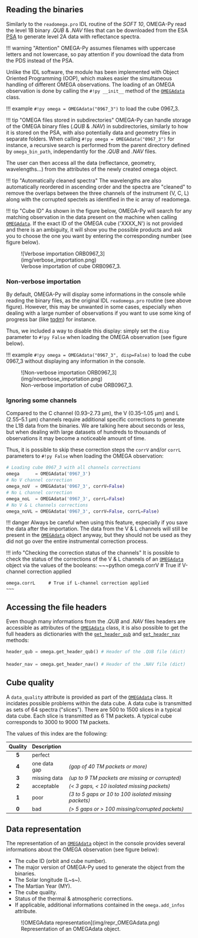 ## Reading the binaries

Similarly to the `readomega.pro` IDL routine of the *SOFT 10*, OMEGA-Py read the level 1B binary
*.QUB* & *.NAV* files that can be downloaded from the ESA 
[PSA](https://archives.esac.esa.int/psa/#!Table%20View/OMEGA=instrument) to generate level 2A
data with reflectance spectra. 

!!! warning "Attention"
    OMEGA-Py assumes filenames with uppercase letters and not lowercase, so pay
    attention if you download the data from the PDS instead of the PSA. 

Unlike the IDL software, the module has been implemented with Object Oriented
Programming (OOP), which makes easier the simultaneous handling of different
OMEGA observations. The loading of an OMEGA observation is done by calling the
`#!py __init__` method of the
[`OMEGAdata`](../reference/omega_data/#omega_data.OMEGAdata) class.

!!! example
    `#!py omega = OMEGAdata("0967_3")` to load the cube 0967_3. 

!!! tip "OMEGA files stored in subdirectories"
    OMEGA-Py can handle storage of the OMEGA binary files (*.QUB* & *.NAV*)
    in subdirectories, similarly to how it is stored on the PSA, 
    with also potentially data and geometry files in separate folders.
    When calling `#!py omega = OMEGAdata("0967_3")` for instance, a recursive
    search is performed from the parent directory defined by `omega_bin_path`,
    independantly for the *.QUB* and *.NAV* files.

The user can then access all
the data (reflectance, geometry, wavelengths…) from the attributes of the newly
created omega object. 

!!! tip "Automatically cleaned spectra"
    The wavelengths are also automatically reordered in ascending order and the
    spectra are "cleaned" to remove the overlaps between the three channels of
    the instrument (V, C, L) along with the corrupted spectels as identified in
    the ic array of readomega.

!!! tip "Cube ID"
    As shown in the figure below, OMEGA-Py will search for any matching observation
    in the data present on the machine when calling 
    [`OMEGAdata`](../reference/omega_data/#omega_data.OMEGAdata).
    If the exact ID of the OMEGA cube ('XXXX_N') is not provided and there is an
    ambiguity, it will show you the possible products and ask you to choose the
    one you want by entering the corresponding number (see figure below).

<figure markdown>
  ![Verbose importation ORB0967_3](img/verbose_importation.png)
  <figcaption>
    Verbose importation of cube ORB0967_3.
  </figcaption>
</figure>

### Non-verbose importation

By default, OMEGA-Py will display some informations in the console while reading the
binary files, as the original IDL `readomega.pro` routine (see above figure).
However, this may be unwanted in some cases, especially when dealing with a large number
of observations if you want to use some king of progress bar 
(like [tqdm](https://tqdm.github.io/)) for instance.

Thus, we included a way to disable this display: simply set the `disp` parameter to `#!py False`
when loading the OMEGA observation (see figure below).

!!! example
    `#!py omega = OMEGAdata("0967_3", disp=False)` to load the cube 0967_3 without
    displaying any information in the console.

<figure markdown>
  ![Non-verbose importation ORB0967_3](img/noverbose_importation.png)
  <figcaption>
    Non-verbose importation of cube ORB0967_3.
  </figcaption>
</figure>

### Ignoring some channels

Compared to the C channel (0.93–2.73 μm), the V (0.35–1.05 μm) and L (2.55–5.1 μm) channels
require additional specific corrections to generate the L1B data from the binaries.
We are talking here about seconds or less, but when dealing with large datasets of hundreds
to thousands of observations it may become a noticeable amount of time.

Thus, it is possible to skip these correction steps the `corrV` and/or `corrL` parameters
to `#!py False` when loading the OMEGA observation:

~~~python
# Loading cube 0967_3 with all channels corrections
omega      = OMEGAdata('0967_3')
# No V channel correction
omega_noV  = OMEGAdata('0967_3', corrV=False)
# No L channel correction
omega_noL  = OMEGAdata('0967_3', corrL=False)
# No V & L channels corrections
omega_noVL = OMEGAdata('0967_3', corrV=False, corrL=False)
~~~

!!! danger
    Always be careful when using this feature, especially if you save the data after the
    importation. The data from the V & L channels will still be present in the
    [`OMEGAdata`](../reference/omega_data/#omega_data.OMEGAdata) object anyway, but they
    should not be used as they did not go over the entire instrumental correction process.

!!! info "Checking the correction status of the channels"
    It is possible to check the status of the corrections of the V & L channels of an
    [`OMEGAdata`](../reference/omega_data/#omega_data.OMEGAdata) object via the values
    of the booleans:
    ~~~python
    omega.corrV     # True if V-channel correction applied

    omega.corrL     # True if L-channel correction applied
    ~~~

## Accessing the file headers

Even though many informations from the *.QUB* and *.NAV* files headers are accessible
as attributes of the [`OMEGAdata`](../reference/omega_data/#omega_data.OMEGAdata) class,
it is also possible to get the full headers as dictionaries with the 
[`get_header_qub`](http://127.0.0.1:8000/omegapy/reference/omega_data/#omega_data.OMEGAdata.get_header_qub)
and
[`get_header_nav`](http://127.0.0.1:8000/omegapy/reference/omega_data/#omega_data.OMEGAdata.get_header_nav)
methods:

~~~py
header_qub = omega.get_header_qub() # Header of the .QUB file (dict)

header_nav = omega.get_header_nav() # Header of the .NAV file (dict)
~~~

## Cube quality

A `data_quality` attribute is provided as part of the
[`OMEGAdata`](../reference/omega_data/#omega_data.OMEGAdata) class.
It incidates possible problems within the data cube. A data cube is transmitted
as sets of 64 spectra ("slices"). There are 500 to 1500 slices in a typical
data cube. Each slice is transmitted as 6 TM packets. A typical cube
corresponds to 3000 to 9000 TM packets.

The values of this index are the following:

| Quality   | Description   |       |
| :-----:   | :----------   | ----- |
| **5**     | perfect       |       |
| **4**     | one data gap  | *(gap of 40 TM packets or more)* |
| **3**     | missing data  | *(up to 9 TM packets are missing or corrupted)* |
| **2**     | acceptable    | *(< 3 gaps, < 10 isolated missing packets)* |
| **1**     | poor          | *(3 to 5 gaps or 10 to 100 isolated missing packets)* |
| **0**     | bad           | *(> 5 gaps or > 100 missing/corrupted packets)* |


## Data representation

The representation of an [`OMEGAdata`](../reference/omega_data/#omega_data.OMEGAdata) object
in the console provides several informations about the OMEGA observation (see figure below):

 * The cube ID (orbit and cube number).
 * The major version of OMEGA-Py used to generate the object from the binaries.
 * The Solar longitude (L~s~).
 * The Martian Year (MY).
 * The cube quality.
 * Status of the thermal & atmospheric corrections.
 * If applicable, additional informations contained in the `omega.add_infos` attribute.

<figure markdown>
  ![OMEGAdata representation](img/repr_OMEGAdata.png)
  <figcaption>
    Representation of an OMEGAdata object.
  </figcaption>
</figure>

